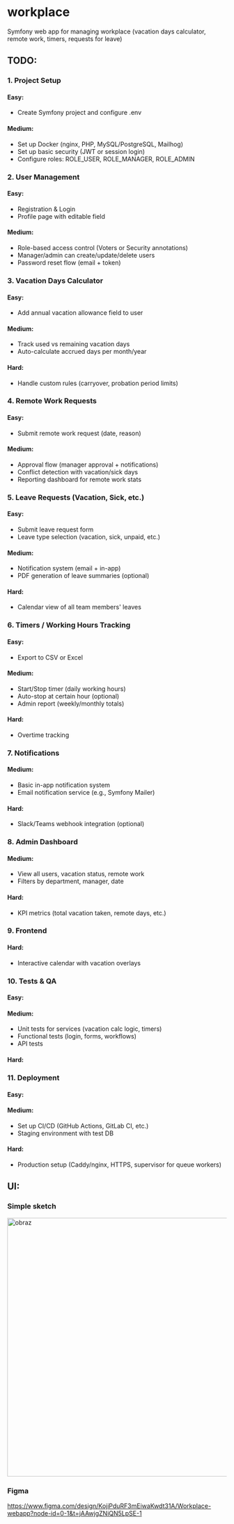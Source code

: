 # workplace
Symfony web app for managing workplace (vacation days calculator, remote work, timers, requests for leave) 

## TODO:

### 1. Project Setup

#### Easy:  
- Create Symfony project and configure .env

#### Medium:  
- Set up Docker (nginx, PHP, MySQL/PostgreSQL, Mailhog)
- Set up basic security (JWT or session login)
- Configure roles: ROLE_USER, ROLE_MANAGER, ROLE_ADMIN

### 2. User Management

#### Easy:  
- Registration & Login
- Profile page with editable field
  
#### Medium:  
- Role-based access control (Voters or Security annotations)
- Manager/admin can create/update/delete users
- Password reset flow (email + token)

### 3. Vacation Days Calculator

#### Easy:  
- Add annual vacation allowance field to user
 
#### Medium:
- Track used vs remaining vacation days
- Auto-calculate accrued days per month/year
  
#### Hard:
- Handle custom rules (carryover, probation period limits)

### 4. Remote Work Requests

#### Easy:  
- Submit remote work request (date, reason) 
 
#### Medium:
- Approval flow (manager approval + notifications)
- Conflict detection with vacation/sick days
- Reporting dashboard for remote work stats

### 5. Leave Requests (Vacation, Sick, etc.)

#### Easy:  
- Submit leave request form
- Leave type selection (vacation, sick, unpaid, etc.)

#### Medium:
- Notification system (email + in-app)
- PDF generation of leave summaries (optional)

#### Hard:
- Calendar view of all team members' leaves 

### 6. Timers / Working Hours Tracking

#### Easy:
- Export to CSV or Excel 

#### Medium:
- Start/Stop timer (daily working hours)
- Auto-stop at certain hour (optional)
- Admin report (weekly/monthly totals) 

#### Hard:
- Overtime tracking

### 7. Notifications

#### Medium:
- Basic in-app notification system
- Email notification service (e.g., Symfony Mailer)

#### Hard:
- Slack/Teams webhook integration (optional)


### 8. Admin Dashboard

#### Medium:
- View all users, vacation status, remote work
- Filters by department, manager, date

#### Hard:
- KPI metrics (total vacation taken, remote days, etc.)


### 9. Frontend

#### Hard:
- Interactive calendar with vacation overlays


### 10. Tests & QA

#### Easy:
#### Medium:
- Unit tests for services (vacation calc logic, timers)
- Functional tests (login, forms, workflows)
- API tests
#### Hard:

### 11. Deployment

#### Easy:
#### Medium:
- Set up CI/CD (GitHub Actions, GitLab CI, etc.)
- Staging environment with test DB
#### Hard:
- Production setup (Caddy/nginx, HTTPS, supervisor for queue workers)

  
## UI:

### Simple sketch
<img width="889" height="594" alt="obraz" src="https://github.com/user-attachments/assets/191bfe8f-f614-402b-98c5-21fa05e51cb0" />  

### Figma

https://www.figma.com/design/KojiPduRF3mEiwaKwdt31A/Workplace-webapp?node-id=0-1&t=jAAwjgZNiQN5LpSE-1
